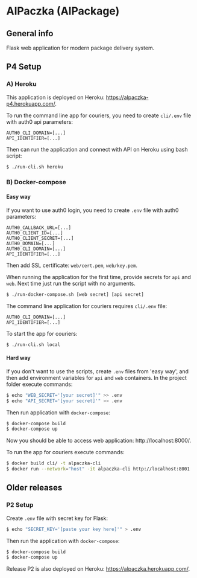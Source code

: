 # AlPaczka (AlPackage)

## General info
Flask web application for modern package delivery system.

## P4 Setup
### A) Heroku
This application is deployed on Heroku: https://alpaczka-p4.herokuapp.com/.

To run the command line app for couriers, you need to create `cli/.env` file with auth0 api parameters:
```
AUTH0_CLI_DOMAIN=[...]
API_IDENTIFIER=[...]
```

Then can run the application and connect with API on Heroku using bash script:
```bash
$ ./run-cli.sh heroku
```

### B) Docker-compose
#### Easy way
If you want to use auth0 login, you need to create `.env` file with auth0 parameters:
```
AUTH0_CALLBACK_URL=[...]
AUTH0_CLIENT_ID=[...]
AUTH0_CLIENT_SECRET=[...]
AUTH0_DOMAIN=[...]
AUTH0_CLI_DOMAIN=[...]
API_IDENTIFIER=[...]
```
Then add SSL certificate: `web/cert.pem`, `web/key.pem`.

When running the application for the first time, provide secrets for `api` and `web`. Next time just run the script with no arguments.
```bash
$ ./run-docker-compose.sh [web secret] [api secret]
```

The command line application for couriers requires `cli/.env` file:
```
AUTH0_CLI_DOMAIN=[...]
API_IDENTIFIER=[...]
```
To start the app for couriers:
```
$ ./run-cli.sh local
```

#### Hard way
If you don't want to use the scripts, create `.env` files from 'easy way', and then add environment variables for `api` and `web` containers.
In the project folder execute commands:
```bash
$ echo "WEB_SECRET='[your secret]'" >> .env
$ echo "API_SECRET='[your secret]'" >> .env
```

Then run application with `docker-compose`:
```bash
$ docker-compose build
$ docker-compose up
```
Now you should be able to access web application: http://localhost:8000/.

To run the app for couriers execute commands:
```bash
$ docker build cli/ -t alpaczka-cli
$ docker run --network="host" -it alpaczka-cli http://localhost:8001
```

## Older releases
### P2 Setup
Create `.env` file with secret key for Flask:
```bash
$ echo "SECRET_KEY='[paste your key here]'" > .env
```

Then run the application with `docker-compose`:
```bash
$ docker-compose build
$ docker-compose up
```
Release P2 is also deployed on Heroku: https://alpaczka.herokuapp.com/.
